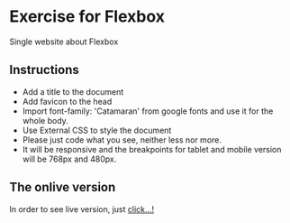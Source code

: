 # Exercise for Flexbox

Single website about Flexbox

## Instructions

* Add a title to the document
* Add favicon to the head
* Import font-family: 'Catamaran' from google fonts and use it for the whole body.
* Use External CSS to style the document
* Please just code what you see, neither less nor more.
* It will be responsive and the breakpoints for tablet and mobile version will be 768px and 480px.

## The onlive version

In order to see live version, just [click...!](https://hsnakk.github.io/flex_layout/)